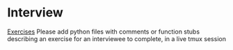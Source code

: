 # Interview

[Exercises](./exercises/) Please add python files with comments or function stubs describing an exercise for an interviewee to complete, in a live tmux session

